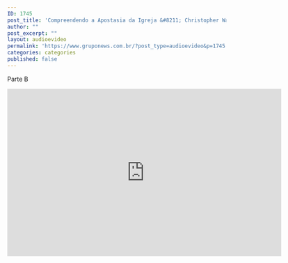 ```yaml
---
ID: 1745
post_title: 'Compreendendo a Apostasia da Igreja &#8211; Christopher Walker &#8211; 11.jul'
author: ""
post_excerpt: ""
layout: audioevideo
permalink: 'https://www.gruponews.com.br/?post_type=audioevideo&p=1745'
categories: categories
published: false
---
```

<p>Parte B</p>
<p><iframe src="http://blip.tv/play/grIcgsjqDAA.html" width="630" height="384" frameborder="0" allowfullscreen></iframe><embed type="application/x-shockwave-flash" src="http://a.blip.tv/api.swf#grIcgsjqDAA" style="display:none"></embed></p>
